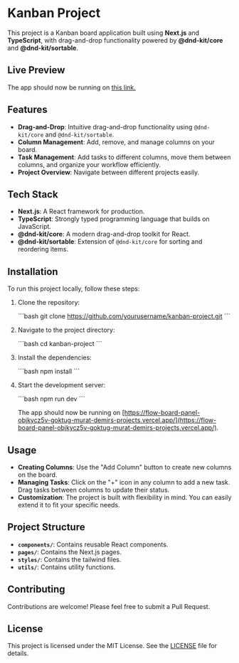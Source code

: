 # Kanban Project

This project is a Kanban board application built using **Next.js** and **TypeScript**, with drag-and-drop functionality powered by **@dnd-kit/core** and **@dnd-kit/sortable**.

<!-- ![Kanban Board Preview](https://path-to-image.png) -->

## Live Preview

The app should now be running on [this link.](https://flow-board-panel-objkycz5v-goktug-murat-demirs-projects.vercel.app/)

## Features

- **Drag-and-Drop**: Intuitive drag-and-drop functionality using `@dnd-kit/core` and `@dnd-kit/sortable`.
- **Column Management**: Add, remove, and manage columns on your board.
- **Task Management**: Add tasks to different columns, move them between columns, and organize your workflow efficiently.
- **Project Overview**: Navigate between different projects easily.

## Tech Stack

- **Next.js**: A React framework for production.
- **TypeScript**: Strongly typed programming language that builds on JavaScript.
- **@dnd-kit/core**: A modern drag-and-drop toolkit for React.
- **@dnd-kit/sortable**: Extension of `@dnd-kit/core` for sorting and reordering items.

## Installation

To run this project locally, follow these steps:

1. Clone the repository:

   \`\`\`bash
   git clone https://github.com/yourusername/kanban-project.git
   \`\`\`

2. Navigate to the project directory:

   \`\`\`bash
   cd kanban-project
   \`\`\`

3. Install the dependencies:

   \`\`\`bash
   npm install
   \`\`\`

4. Start the development server:

   \`\`\`bash
   npm run dev
   \`\`\`

   The app should now be running on [https://flow-board-panel-objkycz5v-goktug-murat-demirs-projects.vercel.app/](https://flow-board-panel-objkycz5v-goktug-murat-demirs-projects.vercel.app/).

## Usage

- **Creating Columns**: Use the "Add Column" button to create new columns on the board.
- **Managing Tasks**: Click on the "+" icon in any column to add a new task. Drag tasks between columns to update their status.
- **Customization**: The project is built with flexibility in mind. You can easily extend it to fit your specific needs.

## Project Structure

- **`components/`**: Contains reusable React components.
- **`pages/`**: Contains the Next.js pages.
- **`styles/`**: Contains the tailwind files.
- **`utils/`**: Contains utility functions.

## Contributing

Contributions are welcome! Please feel free to submit a Pull Request.

## License

This project is licensed under the MIT License. See the [LICENSE](LICENSE) file for details.
